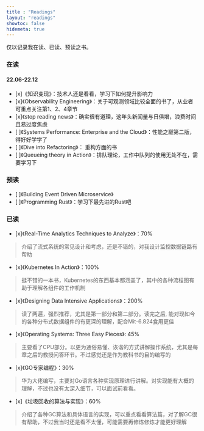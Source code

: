 ```yaml
---
title : "Readings"
layout: "readings"
showtoc: false
hidemeta: true
---
```


仅以记录我在读、已读、预读之书。

### 在读
#### 22.06-22.12
- [x]《知识变现》：技术人还是看看，学习下如何提升影响力
- [x]《Observability Engineering》：关于可观测领域比较全面的书了，从业者可重点关注第1、2、4章节
- [x]《stop reading news》：确实很有道理，这年头新闻量与日俱增，浪费时间且易过度焦虑
- [ ]《Systems Performance: Enterprise and the Cloud》：性能之巅第二版，得好好学学了
- [ ]《Dive into Refactoring》： 重构方面的书
- [ ]《Queueing theory in Action》：排队理论，工作中队列的使用无处不在，需要学习下

### 预读
- [ ]《Building Event Driven Microservice》
- [ ]《Programming Rust》：学习下最先进的Rust吧


### 已读
- [x]《Real-Time Analytics Techniques to Analyze》：70%
> 介绍了流式系统的常见设计和考虑，还是不错的，对我设计监控数据链路有帮助

- [x]《Kubernetes In Action》：100%
> 挺不错的一本书，Kubernetes的东西基本都涵盖了，其中的各种流程图有助于理解各组件的工作机制

- [x]《Designing Data Intensive Applications》：200%
> 读了两遍，强烈推荐，尤其是第一部分和第二部分。读完之后, 能对现如今的各种分布式数据组件的有更深的理解，配合Mit-6.824食用更佳

- [x]《Operating Systems: Three Easy Pieces》: 45%
> 主要看了CPU部分。以更为通俗易懂、诙谐的方式讲解操作系统，尤其是每章之后的教授问答环节。不过感觉还是作为教科书的目的编写的

- [x]《GO专家编程》：30%
> 华为大佬编写，主要对Go语言各种实现原理进行讲解。对实现能有大概的理解，不过也没有太深入细节，可以面试前看看。

- [x]《垃圾回收的算法与实现》：60%
> 介绍了各种GC算法和具体语言的实现，可以重点看看算法篇，对了解GC很有帮助，不过我当时还是看不太懂，可能需要再修炼修炼才能更好理解

